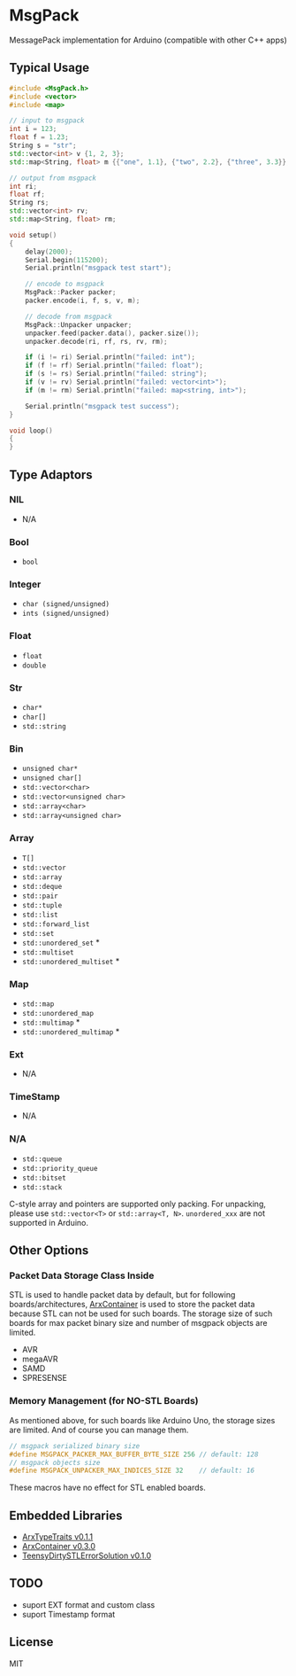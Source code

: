 # MsgPack

MessagePack implementation for Arduino (compatible with other C++ apps)


## Typical Usage

``` C++
#include <MsgPack.h>
#include <vector>
#include <map>

// input to msgpack
int i = 123;
float f = 1.23;
String s = "str";
std::vector<int> v {1, 2, 3};
std::map<String, float> m {{"one", 1.1}, {"two", 2.2}, {"three", 3.3}};

// output from msgpack
int ri;
float rf;
String rs;
std::vector<int> rv;
std::map<String, float> rm;

void setup()
{
    delay(2000);
    Serial.begin(115200);
    Serial.println("msgpack test start");

    // encode to msgpack
    MsgPack::Packer packer;
    packer.encode(i, f, s, v, m);

    // decode from msgpack
    MsgPack::Unpacker unpacker;
    unpacker.feed(packer.data(), packer.size());
    unpacker.decode(ri, rf, rs, rv, rm);

    if (i != ri) Serial.println("failed: int");
    if (f != rf) Serial.println("failed: float");
    if (s != rs) Serial.println("failed: string");
    if (v != rv) Serial.println("failed: vector<int>");
    if (m != rm) Serial.println("failed: map<string, int>");

    Serial.println("msgpack test success");
}

void loop()
{
}
```

## Type Adaptors

### NIL

- N/A

### Bool

- `bool`

### Integer

- `char (signed/unsigned)`
- `ints (signed/unsigned)`

### Float

- `float`
- `double`

### Str
- `char*`
- `char[]`
- `std::string`

### Bin
- `unsigned char*`
- `unsigned char[]`
- `std::vector<char>`
- `std::vector<unsigned char>`
- `std::array<char>`
- `std::array<unsigned char>`

### Array
- `T[]`
- `std::vector`
- `std::array`
- `std::deque`
- `std::pair`
- `std::tuple`
- `std::list`
- `std::forward_list`
- `std::set`
- `std::unordered_set` *
- `std::multiset`
- `std::unordered_multiset` *

### Map

- `std::map`
- `std::unordered_map`
- `std::multimap` *
- `std::unordered_multimap` *

### Ext

- N/A

### TimeStamp

- N/A

### N/A
- `std::queue`
- `std::priority_queue`
- `std::bitset`
- `std::stack`


C-style array and pointers are supported only packing.
For unpacking, please use `std::vector<T>` or `std::array<T, N>`.
`unordered_xxx` are not supported in Arduino.

## Other Options

### Packet Data Storage Class Inside

STL is used to handle packet data by default, but for following boards/architectures, [ArxContainer](https://github.com/hideakitai/ArxContainer) is used to store the packet data because STL can not be used for such boards.
The storage size of such boards for max packet binary size and number of msgpack objects are limited.

- AVR
- megaAVR
- SAMD
- SPRESENSE


### Memory Management (for NO-STL Boards)

As mentioned above, for such boards like Arduino Uno, the storage sizes are limited.
And of course you can manage them.

``` C++
// msgpack serialized binary size
#define MSGPACK_PACKER_MAX_BUFFER_BYTE_SIZE 256 // default: 128
// msgpack objects size
#define MSGPACK_UNPACKER_MAX_INDICES_SIZE 32    // default: 16
```

These macros have no effect for STL enabled boards.


## Embedded Libraries

- [ArxTypeTraits v0.1.1](https://github.com/hideakitai/ArxTypeTraits)
- [ArxContainer v0.3.0](https://github.com/hideakitai/ArxContainer)
- [TeensyDirtySTLErrorSolution v0.1.0](https://github.com/hideakitai/TeensyDirtySTLErrorSolution)

## TODO

- suport EXT format and custom class
- suport Timestamp format

## License

MIT
